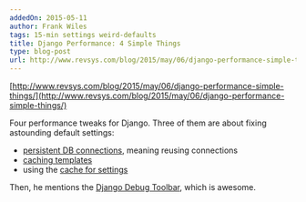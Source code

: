 ```yaml
---
addedOn: 2015-05-11
author: Frank Wiles
tags: 15-min settings weird-defaults
title: Django Performance: 4 Simple Things
type: blog-post
url: http://www.revsys.com/blog/2015/may/06/django-performance-simple-things/
---
```

[http://www.revsys.com/blog/2015/may/06/django-performance-simple-things/](http://www.revsys.com/blog/2015/may/06/django-performance-simple-things/)

Four performance tweaks for Django. Three of them are about fixing astounding default settings:

* [persistent DB connections](https://docs.djangoproject.com/en/1.8/ref/databases/#persistent-connections), meaning reusing connections
* [caching templates](https://docs.djangoproject.com/en/1.8/ref/templates/api/#django.template.loaders.cached.Loader)
* using the [cache for settings](https://docs.djangoproject.com/en/1.6/topics/http/sessions/#using-cached-sessions)

Then, he mentions the [Django Debug Toolbar](./snippets/django-debug-toolbar), which is awesome.
